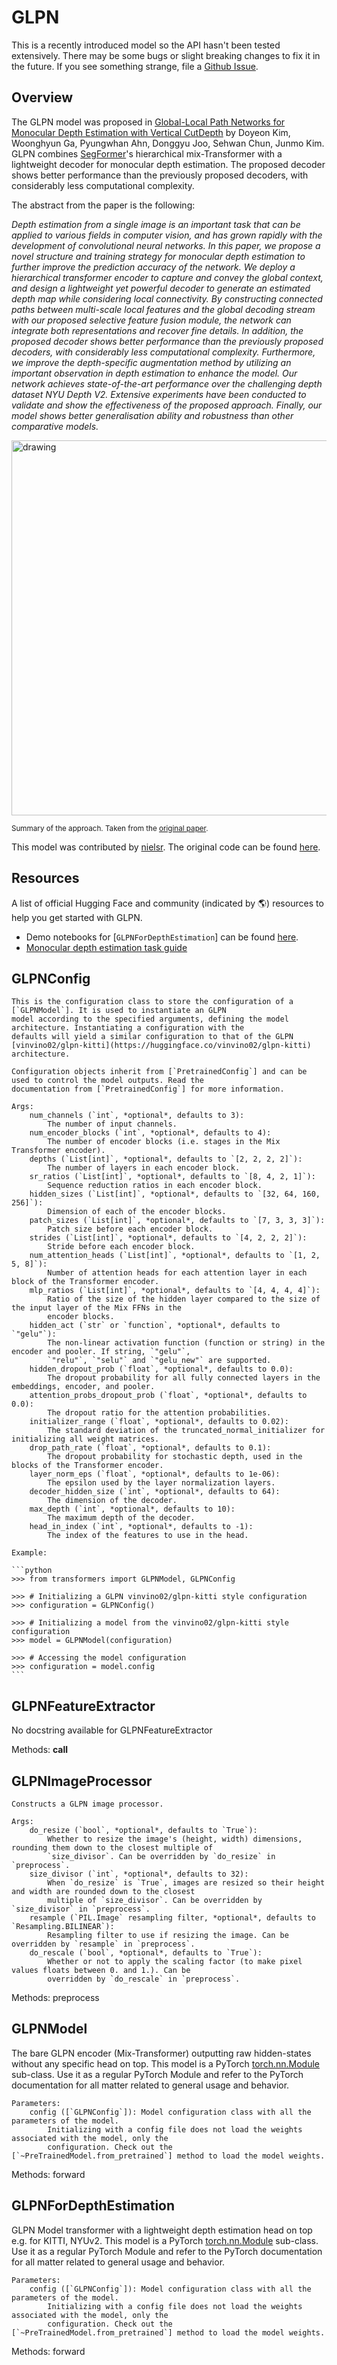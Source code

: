 <!--Copyright 2022 The HuggingFace Team. All rights reserved.

Licensed under the Apache License, Version 2.0 (the "License"); you may not use this file except in compliance with
the License. You may obtain a copy of the License at

http://www.apache.org/licenses/LICENSE-2.0

Unless required by applicable law or agreed to in writing, software distributed under the License is distributed on
an "AS IS" BASIS, WITHOUT WARRANTIES OR CONDITIONS OF ANY KIND, either express or implied. See the License for the
specific language governing permissions and limitations under the License.

⚠️ Note that this file is in Markdown but contain specific syntax for our doc-builder (similar to MDX) that may not be
rendered properly in your Markdown viewer.

-->

# GLPN

<Tip>

This is a recently introduced model so the API hasn't been tested extensively. There may be some bugs or slight
breaking changes to fix it in the future. If you see something strange, file a [Github Issue](https://github.com/huggingface/transformers/issues/new?assignees=&labels=&template=bug-report.md&title).

</Tip>

## Overview

The GLPN model was proposed in [Global-Local Path Networks for Monocular Depth Estimation with Vertical CutDepth](https://arxiv.org/abs/2201.07436)  by Doyeon Kim, Woonghyun Ga, Pyungwhan Ahn, Donggyu Joo, Sehwan Chun, Junmo Kim.
GLPN combines [SegFormer](segformer)'s hierarchical mix-Transformer with a lightweight decoder for monocular depth estimation. The proposed decoder shows better performance than the previously proposed decoders, with considerably
less computational complexity.

The abstract from the paper is the following:

*Depth estimation from a single image is an important task that can be applied to various fields in computer vision, and has grown rapidly with the development of convolutional neural networks. In this paper, we propose a novel structure and training strategy for monocular depth estimation to further improve the prediction accuracy of the network. We deploy a hierarchical transformer encoder to capture and convey the global context, and design a lightweight yet powerful decoder to generate an estimated depth map while considering local connectivity. By constructing connected paths between multi-scale local features and the global decoding stream with our proposed selective feature fusion module, the network can integrate both representations and recover fine details. In addition, the proposed decoder shows better performance than the previously proposed decoders, with considerably less computational complexity. Furthermore, we improve the depth-specific augmentation method by utilizing an important observation in depth estimation to enhance the model. Our network achieves state-of-the-art performance over the challenging depth dataset NYU Depth V2. Extensive experiments have been conducted to validate and show the effectiveness of the proposed approach. Finally, our model shows better generalisation ability and robustness than other comparative models.*

<img src="https://huggingface.co/datasets/huggingface/documentation-images/resolve/main/glpn_architecture.jpg"
alt="drawing" width="600"/>

<small> Summary of the approach. Taken from the <a href="https://arxiv.org/abs/2201.07436" target="_blank">original paper</a>. </small>

This model was contributed by [nielsr](https://huggingface.co/nielsr). The original code can be found [here](https://github.com/vinvino02/GLPDepth).

## Resources

A list of official Hugging Face and community (indicated by 🌎) resources to help you get started with GLPN.

- Demo notebooks for [`GLPNForDepthEstimation`] can be found [here](https://github.com/NielsRogge/Transformers-Tutorials/tree/master/GLPN).
- [Monocular depth estimation task guide](../tasks/monocular_depth_estimation)

## GLPNConfig


    This is the configuration class to store the configuration of a [`GLPNModel`]. It is used to instantiate an GLPN
    model according to the specified arguments, defining the model architecture. Instantiating a configuration with the
    defaults will yield a similar configuration to that of the GLPN
    [vinvino02/glpn-kitti](https://huggingface.co/vinvino02/glpn-kitti) architecture.

    Configuration objects inherit from [`PretrainedConfig`] and can be used to control the model outputs. Read the
    documentation from [`PretrainedConfig`] for more information.

    Args:
        num_channels (`int`, *optional*, defaults to 3):
            The number of input channels.
        num_encoder_blocks (`int`, *optional*, defaults to 4):
            The number of encoder blocks (i.e. stages in the Mix Transformer encoder).
        depths (`List[int]`, *optional*, defaults to `[2, 2, 2, 2]`):
            The number of layers in each encoder block.
        sr_ratios (`List[int]`, *optional*, defaults to `[8, 4, 2, 1]`):
            Sequence reduction ratios in each encoder block.
        hidden_sizes (`List[int]`, *optional*, defaults to `[32, 64, 160, 256]`):
            Dimension of each of the encoder blocks.
        patch_sizes (`List[int]`, *optional*, defaults to `[7, 3, 3, 3]`):
            Patch size before each encoder block.
        strides (`List[int]`, *optional*, defaults to `[4, 2, 2, 2]`):
            Stride before each encoder block.
        num_attention_heads (`List[int]`, *optional*, defaults to `[1, 2, 5, 8]`):
            Number of attention heads for each attention layer in each block of the Transformer encoder.
        mlp_ratios (`List[int]`, *optional*, defaults to `[4, 4, 4, 4]`):
            Ratio of the size of the hidden layer compared to the size of the input layer of the Mix FFNs in the
            encoder blocks.
        hidden_act (`str` or `function`, *optional*, defaults to `"gelu"`):
            The non-linear activation function (function or string) in the encoder and pooler. If string, `"gelu"`,
            `"relu"`, `"selu"` and `"gelu_new"` are supported.
        hidden_dropout_prob (`float`, *optional*, defaults to 0.0):
            The dropout probability for all fully connected layers in the embeddings, encoder, and pooler.
        attention_probs_dropout_prob (`float`, *optional*, defaults to 0.0):
            The dropout ratio for the attention probabilities.
        initializer_range (`float`, *optional*, defaults to 0.02):
            The standard deviation of the truncated_normal_initializer for initializing all weight matrices.
        drop_path_rate (`float`, *optional*, defaults to 0.1):
            The dropout probability for stochastic depth, used in the blocks of the Transformer encoder.
        layer_norm_eps (`float`, *optional*, defaults to 1e-06):
            The epsilon used by the layer normalization layers.
        decoder_hidden_size (`int`, *optional*, defaults to 64):
            The dimension of the decoder.
        max_depth (`int`, *optional*, defaults to 10):
            The maximum depth of the decoder.
        head_in_index (`int`, *optional*, defaults to -1):
            The index of the features to use in the head.

    Example:

    ```python
    >>> from transformers import GLPNModel, GLPNConfig

    >>> # Initializing a GLPN vinvino02/glpn-kitti style configuration
    >>> configuration = GLPNConfig()

    >>> # Initializing a model from the vinvino02/glpn-kitti style configuration
    >>> model = GLPNModel(configuration)

    >>> # Accessing the model configuration
    >>> configuration = model.config
    ```

## GLPNFeatureExtractor

No docstring available for GLPNFeatureExtractor

Methods: __call__

## GLPNImageProcessor


    Constructs a GLPN image processor.

    Args:
        do_resize (`bool`, *optional*, defaults to `True`):
            Whether to resize the image's (height, width) dimensions, rounding them down to the closest multiple of
            `size_divisor`. Can be overridden by `do_resize` in `preprocess`.
        size_divisor (`int`, *optional*, defaults to 32):
            When `do_resize` is `True`, images are resized so their height and width are rounded down to the closest
            multiple of `size_divisor`. Can be overridden by `size_divisor` in `preprocess`.
        resample (`PIL.Image` resampling filter, *optional*, defaults to `Resampling.BILINEAR`):
            Resampling filter to use if resizing the image. Can be overridden by `resample` in `preprocess`.
        do_rescale (`bool`, *optional*, defaults to `True`):
            Whether or not to apply the scaling factor (to make pixel values floats between 0. and 1.). Can be
            overridden by `do_rescale` in `preprocess`.
    

Methods: preprocess

## GLPNModel

The bare GLPN encoder (Mix-Transformer) outputting raw hidden-states without any specific head on top.
    This model is a PyTorch [torch.nn.Module](https://pytorch.org/docs/stable/nn.html#torch.nn.Module) sub-class. Use
    it as a regular PyTorch Module and refer to the PyTorch documentation for all matter related to general usage and
    behavior.

    Parameters:
        config ([`GLPNConfig`]): Model configuration class with all the parameters of the model.
            Initializing with a config file does not load the weights associated with the model, only the
            configuration. Check out the [`~PreTrainedModel.from_pretrained`] method to load the model weights.


Methods: forward

## GLPNForDepthEstimation

GLPN Model transformer with a lightweight depth estimation head on top e.g. for KITTI, NYUv2.
    This model is a PyTorch [torch.nn.Module](https://pytorch.org/docs/stable/nn.html#torch.nn.Module) sub-class. Use
    it as a regular PyTorch Module and refer to the PyTorch documentation for all matter related to general usage and
    behavior.

    Parameters:
        config ([`GLPNConfig`]): Model configuration class with all the parameters of the model.
            Initializing with a config file does not load the weights associated with the model, only the
            configuration. Check out the [`~PreTrainedModel.from_pretrained`] method to load the model weights.


Methods: forward
